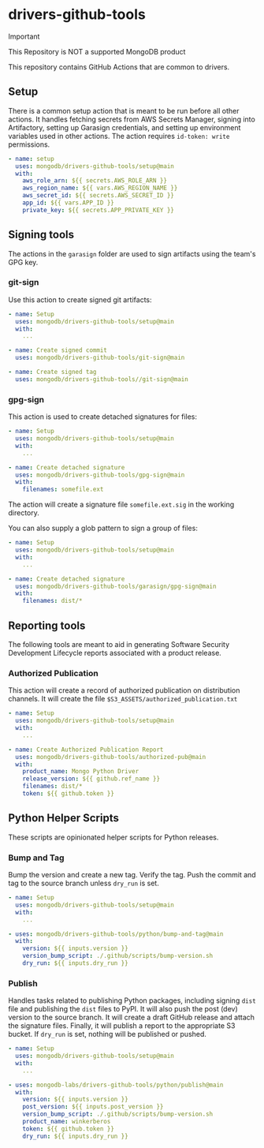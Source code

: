 # drivers-github-tools

> [!IMPORTANT]
> This Repository is NOT a supported MongoDB product

This repository contains GitHub Actions that are common to drivers.

## Setup

There is a common setup action that is meant to be run before all
other actions.  It handles fetching secrets from AWS Secrets Manager,
signing into Artifactory, setting up Garasign credentials, and
setting up environment variables used in other actions.
The action requires `id-token: write` permissions.

```yaml
- name: setup
  uses: mongodb/drivers-github-tools/setup@main
  with:
    aws_role_arn: ${{ secrets.AWS_ROLE_ARN }}
    aws_region_name: ${{ vars.AWS_REGION_NAME }}
    aws_secret_id: ${{ secrets.AWS_SECRET_ID }}
    app_id: ${{ vars.APP_ID }}
    private_key: ${{ secrets.APP_PRIVATE_KEY }}
```

## Signing tools

The actions in the `garasign` folder are used to sign artifacts using the team's
GPG key.

### git-sign

Use this action to create signed git artifacts:

```yaml
- name: Setup
  uses: mongodb/drivers-github-tools/setup@main
  with:
    ...

- name: Create signed commit
  uses: mongodb/drivers-github-tools/git-sign@main

- name: Create signed tag
  uses: mongodb/drivers-github-tools//git-sign@main
```

### gpg-sign

This action is used to create detached signatures for files:

```yaml
- name: Setup
  uses: mongodb/drivers-github-tools/setup@main
  with:
    ...

- name: Create detached signature
  uses: mongodb/drivers-github-tools/gpg-sign@main
  with:
    filenames: somefile.ext
```

The action will create a signature file `somefile.ext.sig` in the working
directory.

You can also supply a glob pattern to sign a group of files:

```yaml
- name: Setup
  uses: mongodb/drivers-github-tools/setup@main
  with:
    ...

- name: Create detached signature
  uses: mongodb/drivers-github-tools/garasign/gpg-sign@main
  with:
    filenames: dist/*
```

## Reporting tools

The following tools are meant to aid in generating Software Security Development Lifecycle
reports associated with a product release.

### Authorized Publication

This action will create a record of authorized publication on distribution channels.
It will create the file `$S3_ASSETS/authorized_publication.txt`

```yaml
- name: Setup
  uses: mongodb/drivers-github-tools/setup@main
  with:
    ...

- name: Create Authorized Publication Report
  uses: mongodb/drivers-github-tools/authorized-pub@main
  with:
    product_name: Mongo Python Driver
    release_version: ${{ github.ref_name }}
    filenames: dist/*
    token: ${{ github.token }}
```

## Python Helper Scripts

These scripts are opinionated helper scripts for Python releases.

### Bump and Tag

Bump the version and create a new tag.  Verify the tag.
Push the commit and tag to the source branch unless `dry_run` is set.

```yaml
- name: Setup
  uses: mongodb/drivers-github-tools/setup@main
  with:
    ...

- uses: mongodb/drivers-github-tools/python/bump-and-tag@main
  with:
    version: ${{ inputs.version }}
    version_bump_script: ./.github/scripts/bump-version.sh
    dry_run: ${{ inputs.dry_run }}
```

### Publish

Handles tasks related to publishing Python packages, including
signing `dist` file and publishing the `dist` files to PyPI.
It will also push the post (dev) version to the source branch.
It will create a draft GitHub release and attach the signature files.
Finally, it will publish a report to the appropriate S3 bucket.
If `dry_run` is set, nothing will be published or pushed.

```yaml
- name: Setup
  uses: mongodb/drivers-github-tools/setup@main
  with:
    ...

- uses: mongodb-labs/drivers-github-tools/python/publish@main
  with:
    version: ${{ inputs.version }}
    post_version: ${{ inputs.post_version }}
    version_bump_script: ./.github/scripts/bump-version.sh
    product_name: winkerberos
    token: ${{ github.token }}
    dry_run: ${{ inputs.dry_run }}
```